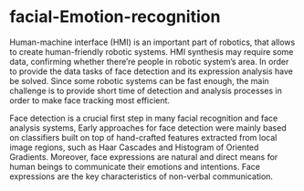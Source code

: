 # facial-Emotion-recognition
Human-machine interface (HMI) is an important part of robotics, that allows to create human-friendly robotic systems. HMI synthesis may require some data, confirming whether there’re people in robotic system’s area. In order to provide the data tasks of face detection and its expression analysis have be solved. Since some robotic systems can be fast enough, the main challenge is to provide short time of detection and analysis processes in order to make face tracking most efficient.

Face detection is a crucial first step in many facial recognition and face analysis systems, Early approaches for face detection were mainly based on classifiers built on top of hand-crafted features extracted from local image regions, such as Haar Cascades and Histogram of Oriented Gradients.
Moreover, face expressions are natural and direct means for human beings to communicate their emotions and intentions. Face expressions are the key characteristics of non-verbal communication.
